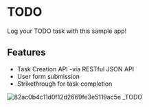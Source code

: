 # TODO

Log your TODO task with this sample app!

## Features
* Task Creation API -via RESTful JSON API
* User form submission
* Strikethrough for task completion



![82ac0b4c11d0f12d2669fe3e5119ac5e _TODO](https://user-images.githubusercontent.com/50840199/66618519-efad8f80-eb9e-11e9-859f-0c6b4595079a.gif)
